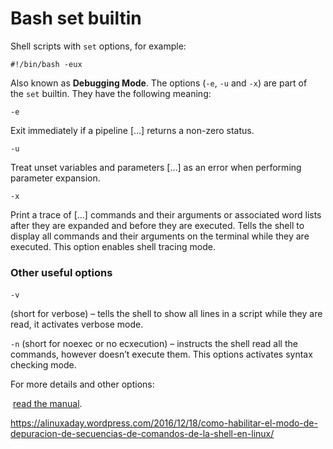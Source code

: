 # Bash set builtin

Shell scripts with `set` options, for example: 

`#!/bin/bash -eux`

Also known as **Debugging Mode**. The options (`-e`, `-u` and `-x`) are part of the `set` builtin. They have the following meaning:

`-e`

Exit immediately if a pipeline […] returns a non-zero status.

`-u`

Treat unset variables and parameters […] as an error when performing parameter expansion.

`-x`

Print a trace of […] commands and their arguments or associated word lists after they are expanded and before they are executed. Tells the shell to display all commands and their arguments on the terminal while they are executed. This option enables shell tracing mode.

### Other useful options

 `-v` 

(short for verbose) – tells the shell to show all lines in a script while they are read, it activates verbose mode.

`-n` (short for noexec or no ecxecution) – instructs the shell read all the commands, however doesn’t execute them. This options activates syntax checking mode.

For more details and other options:

 [read the manual](https://www.gnu.org/savannah-checkouts/gnu/bash/manual/bash.html#The-Set-Builtin).

https://alinuxaday.wordpress.com/2016/12/18/como-habilitar-el-modo-de-depuracion-de-secuencias-de-comandos-de-la-shell-en-linux/
